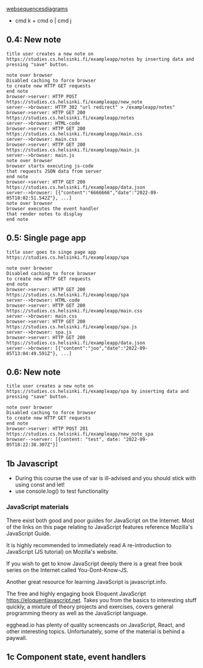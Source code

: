[websequencesdiagrams](https://www.websequencediagrams.com)

- cmd k + cmd o | cmd j

## 0.4: New note

```
title user creates a new note on https://studies.cs.helsinki.fi/exampleapp/notes by inserting data and pressing "save" button.

note over browser
Disabled caching to force browser
to create new HTTP GET requests
end note
browser->server: HTTP POST https://studies.cs.helsinki.fi/exampleapp/new_note
server-->browser: HTTP 302 "url redirect" > /exampleapp/notes"
browser->server: HTTP GET 200 https://studies.cs.helsinki.fi/exampleapp/notes
server-->browser: HTML-code
browser->server: HTTP GET 200 https://studies.cs.helsinki.fi/exampleapp/main.css
server-->browser: main.css
browser->server: HTTP GET 200 https://studies.cs.helsinki.fi/exampleapp/main.js
server-->browser: main.js
note over browser
browser starts executing js-code
that requests JSON data from server
end note
browser->server: HTTP GET 200 https://studies.cs.helsinki.fi/exampleapp/data.json
server-->browser: [{"content":"6666666","date":"2022-09-05T18:02:51.542Z"}, ...]
note over browser
browser executes the event handler
that render notes to display
end note
```

## 0.5: Single page app

```uml
title user goes to singe page app https://studies.cs.helsinki.fi/exampleapp/spa

note over browser
Disabled caching to force browser
to create new HTTP GET requests
end note
browser->server: HTTP GET 200 https://studies.cs.helsinki.fi/exampleapp/spa
server-->browser: HTML-code
browser->server: HTTP GET 200 https://studies.cs.helsinki.fi/exampleapp/main.css
server-->browser: main.css
browser->server: HTTP GET 200 https://studies.cs.helsinki.fi/exampleapp/spa.js
server-->browser: spa.js
browser->server: HTTP GET 200  https://studies.cs.helsinki.fi/exampleapp/data.json
server-->browser: [{"content":"joo","date":"2022-09-05T13:04:49.591Z"}, ...]
```

## 0.6: New note

```uml
title user creates a new note on https://studies.cs.helsinki.fi/exampleapp/spa by inserting data and pressing "save" button.

note over browser
Disabled caching to force browser
to create new HTTP GET requests
end note
browser->server: HTTP POST 201 https://studies.cs.helsinki.fi/exampleapp/new_note_spa
browser-->server: [{content: "test", date: "2022-09-05T18:22:38.307Z"}]
```

## 1b Javascript

- During this course the use of var is ill-advised and you should stick with using const and let!
- use console.log() to test functionality

### JavaScript materials

There exist both good and poor guides for JavaScript on the Internet. Most of the links on this page relating to JavaScript features reference Mozilla's JavaScript Guide.

It is highly recommended to immediately read A re-introduction to JavaScript (JS tutorial) on Mozilla's website.

If you wish to get to know JavaScript deeply there is a great free book series on the Internet called You-Dont-Know-JS.

Another great resource for learning JavaScript is javascript.info.

The free and highly engaging book Eloquent JavaScript https://eloquentjavascript.net. Takes you from the basics to interesting stuff quickly, a mixture of theory projects and exercises, covers general programming theory as well as the JavaScript language.

egghead.io has plenty of quality screencasts on JavaScript, React, and other interesting topics. Unfortunately, some of the material is behind a paywall.

## 1c Component state, event handlers
